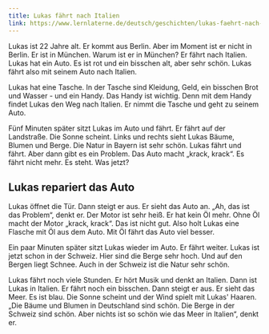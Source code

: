 ```yaml
---
title: Lukas fährt nach Italien
link: https://www.lernlaterne.de/deutsch/geschichten/lukas-faehrt-nach-italien
---
```


Lukas ist 22 Jahre alt. Er kommt aus Berlin. Aber im Moment ist er nicht in Berlin. Er ist in München. Warum ist er in München? Er fährt nach Italien. Lukas hat ein Auto. Es ist rot und ein bisschen alt, aber sehr schön. Lukas fährt also mit seinem Auto nach Italien.

Lukas hat eine Tasche. In der Tasche sind Kleidung, Geld, ein bisschen Brot und Wasser - und ein Handy. Das Handy ist wichtig. Denn mit dem Handy findet Lukas den Weg nach Italien. Er nimmt die Tasche und geht zu seinem Auto.

Fünf Minuten später sitzt Lukas im Auto und fährt. Er fährt auf der Landstraße. Die Sonne scheint. Links und rechts sieht Lukas Bäume, Blumen und Berge. Die Natur in Bayern ist sehr schön. Lukas fährt und fährt. Aber dann gibt es ein Problem. Das Auto macht „krack, krack“. Es fährt nicht mehr. Es steht. Was jetzt?

## Lukas repariert das Auto

Lukas öffnet die Tür. Dann steigt er aus. Er sieht das Auto an. „Ah, das ist das Problem“, denkt er. Der Motor ist sehr heiß. Er hat kein Öl mehr. Ohne Öl macht der Motor „krack, krack“. Das ist nicht gut. Also holt Lukas eine Flasche mit Öl aus dem Auto. Mit Öl fährt das Auto viel besser.

Ein paar Minuten später sitzt Lukas wieder im Auto. Er fährt weiter. Lukas ist jetzt schon in der Schweiz. Hier sind die Berge sehr hoch. Und auf den Bergen liegt Schnee. Auch in der Schweiz ist die Natur sehr schön.

Lukas fährt noch viele Stunden. Er hört Musik und denkt an Italien. Dann ist Lukas in Italien. Er fährt noch ein bisschen. Dann steigt er aus. Er sieht das Meer. Es ist blau. Die Sonne scheint und der Wind spielt mit Lukas' Haaren. „Die Bäume und Blumen in Deutschland sind schön. Die Berge in der Schweiz sind schön. Aber nichts ist so schön wie das Meer in Italien“, denkt er.